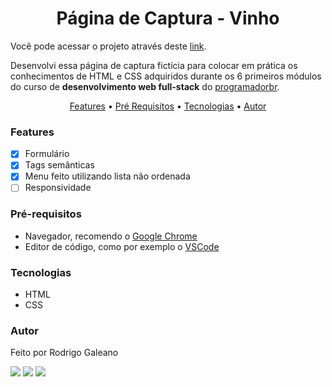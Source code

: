 <h1 align="center">Página de Captura - Vinho</h1>

Você pode acessar o projeto através deste <a href="https://rodrigogaleano.github.io/landingpage_wine/" target="_blank">link</a>.

Desenvolvi essa página de captura fictícia para colocar em prática os conhecimentos de HTML e CSS adquiridos durante os 6 primeiros módulos do curso de <strong>desenvolvimento web full-stack</strong> do <a href="https://programadorbr.com/" target="_blank">programadorbr</a>.

<p align="center">
 <a href="#features">Features</a> •
 <a href="#pré-requisitos">Pré Requisitos</a> •
 <a href="#tecnologias">Tecnologias</a> •
 <a href="#autor">Autor</a>
</p>

### Features

- [x] Formulário
- [x] Tags semânticas
- [x] Menu feito utilizando lista não ordenada
- [ ] Responsividade

### Pré-requisitos

- Navegador, recomendo o [Google Chrome](https://www.google.com/intl/pt-BR/chrome/)
- Editor de código,  como por exemplo o [VSCode](https://code.visualstudio.com/)

### Tecnologias

<ul>
  <li>HTML</li>
  <li>CSS</li>
</ul>

### Autor

Feito por Rodrigo Galeano

<a href="https://instagram.com/rodrigo1galeano" target="_blank"><img src="https://img.shields.io/badge/Instagram-E4405F?style=for-the-badge&logo=instagram&logoColor=white" target="_blank"></a>
<a href = "mailto:rodrigo1galeano@gmail.com"><img src="https://img.shields.io/badge/Gmail-D14836?style=for-the-badge&logo=gmail&logoColor=white" target="_blank"></a>
<a href="https://www.linkedin.com/in/rodrigo-galeano-63712b197/" target="_blank"><img src="https://img.shields.io/badge/LinkedIn-0077B5?style=for-the-badge&logo=linkedin&logoColor=white" target="_blank"></a> 
